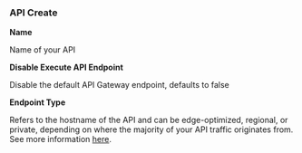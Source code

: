 ### API Create

**Name**

Name of your API

**Disable Execute API Endpoint**

Disable the default API Gateway endpoint, defaults to false

**Endpoint Type**

Refers to the hostname of the API and can be edge-optimized, regional, or private, depending on where the majority of your API traffic originates from. See more information [here](https://docs.aws.amazon.com/apigateway/latest/developerguide/api-gateway-api-endpoint-types.html).

